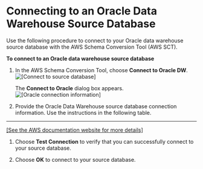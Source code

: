 # Connecting to an Oracle Data Warehouse Source Database<a name="CHAP_SchemaConversionTool.GettingStarted.Source.OracleDW"></a>

Use the following procedure to connect to your Oracle data warehouse source database with the AWS Schema Conversion Tool \(AWS SCT\)\. 

**To connect to an Oracle data warehouse source database**

1. In the AWS Schema Conversion Tool, choose **Connect to Oracle DW**\.   
![\[Connect to source database\]](http://docs.aws.amazon.com/SchemaConversionTool/latest/userguide/images/file_connect_to_oracle_DW.png)

   The **Connect to Oracle** dialog box appears\.  
![\[Oracle connection information\]](http://docs.aws.amazon.com/SchemaConversionTool/latest/userguide/images/source-oracle.png)

1. Provide the Oracle Data Warehouse source database connection information\. Use the instructions in the following table\.   
****    
[\[See the AWS documentation website for more details\]](http://docs.aws.amazon.com/SchemaConversionTool/latest/userguide/CHAP_SchemaConversionTool.GettingStarted.Source.OracleDW.html)

1. Choose **Test Connection** to verify that you can successfully connect to your source database\. 

1. Choose **OK** to connect to your source database\.